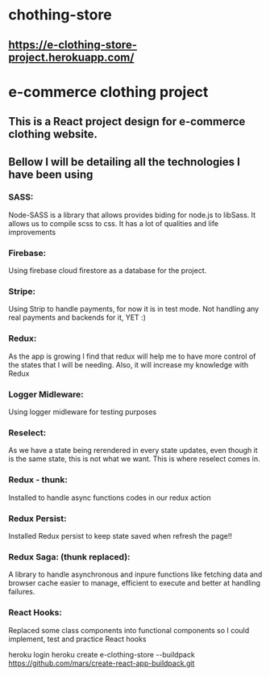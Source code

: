 # chothing-store

## https://e-clothing-store-project.herokuapp.com/

# e-commerce clothing project

## This is a React project design for e-commerce clothing website. 

## Bellow I will be detailing all the technologies I have been using

### SASS:
Node-SASS is a library that allows provides biding for node.js to libSass. 
It allows us to compile scss to css. It has a lot of qualities and life improvements 

### Firebase:
Using firebase cloud firestore as a database for the project. 

### Stripe:
Using Strip to handle payments, for now it is in test mode. Not handling any real payments and backends for it, YET :) 

### Redux: 
As the app is growing I find that redux will help me to have more control of the states that I will be needing.
Also, it will increase my knowledge with Redux

### Logger Midleware:
Using logger midleware for testing purposes

### Reselect:
As we have a state being rerendered in every state updates, even though it is the same state, this is not what we want. This is where reselect comes in. 

### Redux - thunk:
Installed to handle async functions codes in our redux action

### Redux Persist:
Installed Redux persist to keep state saved when refresh the page!!

### Redux Saga: (thunk replaced):
A library to handle asynchronous and inpure functions like fetching data and browser cache easier to manage, efficient to execute and better at handling failures. 

### React Hooks:
Replaced some class components into functional components so I could implement, test and practice React hooks


heroku login
heroku create e-clothing-store --buildpack https://github.com/mars/create-react-app-buildpack.git